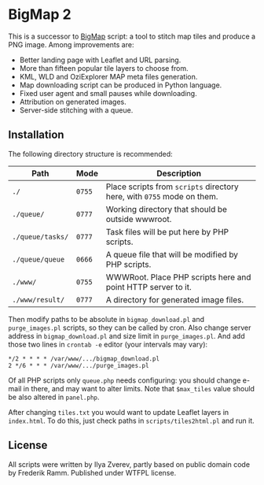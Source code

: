 # BigMap 2

This is a successor to [BigMap](http://wiki.openstreetmap.org/wiki/Bigmap) script: a tool to
stitch map tiles and produce a PNG image. Among improvements are:

* Better landing page with Leaflet and URL parsing.
* More than fifteen popular tile layers to choose from.
* KML, WLD and OziExplorer MAP meta files generation.
* Map downloading script can be produced in Python language.
* Fixed user agent and small pauses while downloading.
* Attribution on generated images.
* Server-side stitching with a queue.

## Installation

The following directory structure is recommended:

| Path | Mode | Description
|---|---|---
| `./` | `0755` | Place scripts from `scripts` directory here, with `0755` mode on them.
| `./queue/` | `0777` | Working directory that should be outside wwwroot.
| `./queue/tasks/` | `0777` | Task files will be put here by PHP scripts.
| `./queue/queue` | `0666` | A queue file that will be modified by PHP scripts.
| `./www/` | `0755` | WWWRoot. Place PHP scripts here and point HTTP server to it.
| `./www/result/` | `0777` | A directory for generated image files.

Then modify paths to be absolute in `bigmap_download.pl` and `purge_images.pl` scripts, so they can be
called by cron. Also change server address in `bigmap_download.pl` and size limit in `purge_images.pl`.
And add those two lines in `crontab -e` editor (your intervals may vary):

    */2 * * * * /var/www/.../bigmap_download.pl
    2 */6 * * * /var/www/.../purge_images.pl

Of all PHP scripts only `queue.php` needs configuring: you should change e-mail in there, and may want to alter limits.
Note that `$max_tiles` value should be also altered in `panel.php`.

After changing `tiles.txt` you would want to update Leaflet layers in `index.html`. To do this, just check paths
in `scripts/tiles2html.pl` and run it.

## License

All scripts were written by Ilya Zverev, partly based on public domain code by Frederik Ramm.
Published under WTFPL license.
